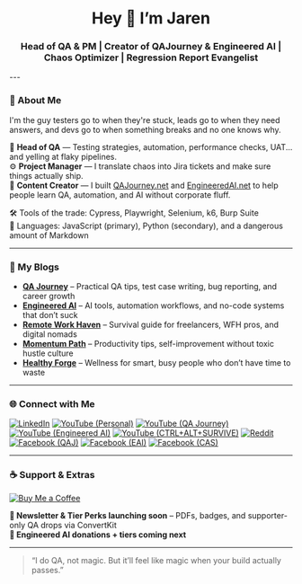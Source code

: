 <h1 align="center">Hey 👋 I’m Jaren</h1>
<h3 align="center">Head of QA & PM | Creator of QAJourney & Engineered AI | Chaos Optimizer | Regression Report Evangelist</h3>
---

### 🐞 About Me

I'm the guy testers go to when they're stuck, leads go to when they need answers, and devs go to when something breaks and no one knows why.

🧪 **Head of QA** — Testing strategies, automation, performance checks, UAT... and yelling at flaky pipelines.  
⚙️ **Project Manager** — I translate chaos into Jira tickets and make sure things actually ship.  
📢 **Content Creator** — I built [QAJourney.net](https://qajourney.net) and [EngineeredAI.net](https://engineeredai.net) to help people learn QA, automation, and AI without corporate fluff.

🛠️ Tools of the trade: Cypress, Playwright, Selenium, k6, Burp Suite  
🧠 Languages: JavaScript (primary), Python (secondary), and a dangerous amount of Markdown

---

### 🧠 My Blogs

- [**QA Journey**](https://qajourney.net) – Practical QA tips, test case writing, bug reporting, and career growth  
- [**Engineered AI**](https://engineeredai.net) – AI tools, automation workflows, and no-code systems that don’t suck  
- [**Remote Work Haven**](https://remoteworkhaven.net) – Survival guide for freelancers, WFH pros, and digital nomads  
- [**Momentum Path**](https://momentumpath.net) – Productivity tips, self-improvement without toxic hustle culture  
- [**Healthy Forge**](https://healthyforge.com) – Wellness for smart, busy people who don’t have time to waste

---

### 🌐 Connect with Me

[![LinkedIn](https://img.shields.io/badge/LinkedIn-white?style=for-the-badge&logo=linkedin&logoColor=0A66C2)](https://www.linkedin.com/in/jarencharlescudilla/)
[![YouTube (Personal)](https://img.shields.io/badge/FutureproofCreator-white?style=for-the-badge&logo=youtube&logoColor=FF0000)](https://www.youtube.com/@futureproofcreator)
[![YouTube (QA Journey)](https://img.shields.io/badge/QA%20Journey-white?style=for-the-badge&logo=youtube&logoColor=FF0000)](https://www.youtube.com/@qajourneyblog)
[![YouTube (Engineered AI)](https://img.shields.io/badge/Engineered%20AI-white?style=for-the-badge&logo=youtube&logoColor=FF0000)](https://www.youtube.com/@engineeredai)
[![YouTube (CTRL+ALT+SURVIVE)](https://img.shields.io/badge/CTRL%2BALT%2BSURVIVE-white?style=for-the-badge&logo=youtube&logoColor=FF0000)](https://www.youtube.com/@ctrlaltsurvive)
[![Reddit](https://img.shields.io/badge/Reddit-white?style=for-the-badge&logo=reddit&logoColor=FF4500)](https://www.reddit.com/user/Flimsy_Organization4/)
[![Facebook (QAJ)](https://img.shields.io/badge/Facebook%20(QAJ)-white?style=for-the-badge&logo=facebook&logoColor=1877F2)](https://www.facebook.com/qajourneyblog)
[![Facebook (EAI)](https://img.shields.io/badge/Facebook%20(EAI)-white?style=for-the-badge&logo=facebook&logoColor=1877F2)](https://www.facebook.com/engineeredaiblog)
[![Facebook (CAS)](https://img.shields.io/badge/Facebook%20(CAS)-white?style=for-the-badge&logo=facebook&logoColor=1877F2)](https://www.facebook.com/ctrlaltsurvive)

---

### ☕ Support & Extras

[![Buy Me a Coffee](https://img.shields.io/badge/Support%20QA%20Journey-white?style=for-the-badge&logo=buymeacoffee&logoColor=FFDD00)](https://www.buymeacoffee.com/qajourney)

**🧠 Newsletter & Tier Perks launching soon** – PDFs, badges, and supporter-only QA drops via ConvertKit  
**🚧 Engineered AI donations + tiers coming next**

---

> “I do QA, not magic. But it’ll feel like magic when your build actually passes.”
